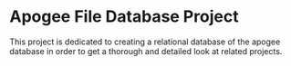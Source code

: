 # Apogee File Database Project


This project is dedicated to creating a relational database of the apogee database in order to get a thorough and detailed look at related projects.
